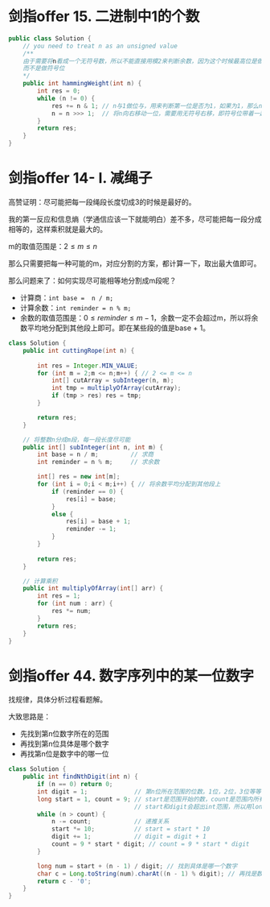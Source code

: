 # 剑指offer 15. 二进制中1的个数

```java
public class Solution {
    // you need to treat n as an unsigned value
    /**
    由于需要将n看成一个无符号数，所以不能直接用模2来判断余数，因为这个时候最高位是做数字位的
    而不是做符号位
    */
    public int hammingWeight(int n) {
        int res = 0;
        while (n != 0) {
            res += n & 1; // n与1做位与，用来判断第一位是否为1，如果为1，那么n&1结果等于1，反之为0
            n = n >>> 1;  // 将n向右移动一位，需要用无符号右移，即符号位带着一起移动
        }
        return res;
    }
}
```



# 剑指offer 14- I. 减绳子

高赞证明：尽可能把每一段绳段长度切成3的时候是最好的。

我的第一反应和信息熵（学通信应该一下就能明白）差不多，尽可能把每一段分成相等的，这样乘积就是最大的。



m的取值范围是：$2 \leq m \leq n$

那么只需要把每一种可能的m，对应分割的方案，都计算一下，取出最大值即可。



那么问题来了：如何实现尽可能相等地分割成m段呢？

* 计算商：`int base =  n / m;`
* 计算余数：`int reminder = n % m;`
* 余数的取值范围是：$0 \leq reminder \leq m - 1$，余数一定不会超过m，所以将余数平均地分配到其他段上即可。即在某些段的值是base + 1。



```java
class Solution {
    public int cuttingRope(int n) {
        
        int res = Integer.MIN_VALUE;
        for (int m = 2;m <= n;m++) { // 2 <= m <= n
            int[] cutArray = subInteger(n, m);
            int tmp = multiplyOfArray(cutArray);
            if (tmp > res) res = tmp;
        }

        return res;
    }

    // 将整数n分成m段，每一段长度尽可能
    public int[] subInteger(int n, int m) {
        int base = n / m;         // 求商
        int reminder = n % m;     // 求余数

        int[] res = new int[m];   
        for (int i = 0;i < m;i++) { // 将余数平均分配到其他段上
            if (reminder == 0) {
                res[i] = base;
            }
            else {
                res[i] = base + 1;
                reminder -= 1;
            }
        }
        
        return res;
    }

    // 计算乘积
    public int multiplyOfArray(int[] arr) {
        int res = 1;
        for (int num : arr) {
            res *= num;
        }
        return res;
    }
}
```



# 剑指offer 44. 数字序列中的某一位数字

找规律，具体分析过程看题解。

大致思路是：

* 先找到第n位数字所在的范围
* 再找到第n位具体是哪个数字
* 再找第n位是数字中的哪一位

```java
class Solution {
    public int findNthDigit(int n) {
        if (n == 0) return 0;
        int digit = 1;             // 第n位所在范围的位数。1位，2位，3位等等 
        long start = 1, count = 9; // start是范围开始的数，count是范围内所有的数字位数的数量
                                   // start和digit会超出int范围，所以用long
        while (n > count) {
            n -= count;            // 递推关系
            start *= 10;           // start = start * 10
            digit += 1;            // digit = digit + 1
            count = 9 * start * digit; // count = 9 * start * digit
        }

        long num = start + (n - 1) / digit; // 找到具体是哪一个数字
        char c = Long.toString(num).charAt((n - 1) % digit); // 再找是数字中的哪一位
        return c - '0';
    }
}
```


